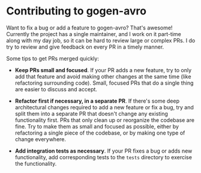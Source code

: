 # Contributing to gogen-avro

Want to fix a bug or add a feature to gogen-avro? That's awesome!
Currently the project has a single maintainer, and I work on it part-time along with my day job, so it can be hard to review large or complex PRs.
I do try to review and give feedback on every PR in a timely manner.

Some tips to get PRs merged quickly:

- **Keep PRs small and focused**. If your PR adds a new feature, try to only add that feature and avoid making other changes at the same time (like refactoring surrounding code).
Small, focused PRs that do a single thing are easier to discuss and accept.

- **Refactor first if necessary, in a separate PR**. If there's some deep architectural changes required to add a new feature or fix a bug, try and split them into a separate PR that doesn't change any existing functionality first.
PRs that only clean up or reorganize the codebase are fine. Try to make them as small and focused as possible, either by refactoring a single piece of the codebase, or by making one type of change everywhere.

- **Add integration tests as necessary**. If your PR fixes a bug or adds new functionality, add corresponding tests to the `tests` directory to exercise the functionality.
